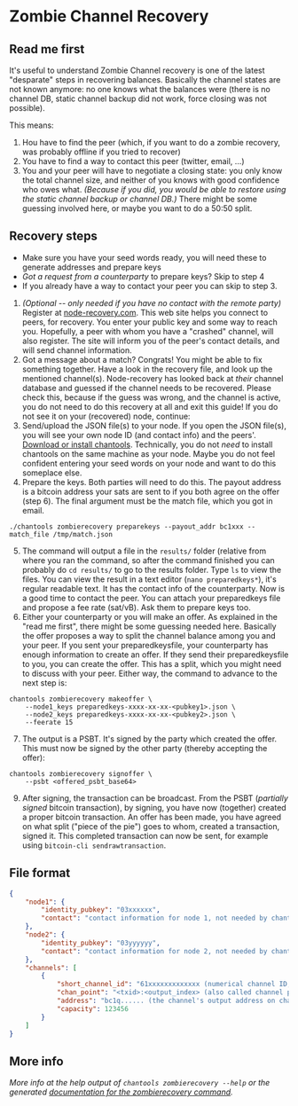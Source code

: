 # Zombie Channel Recovery


## Read me first
It's useful to understand Zombie Channel recovery is one of the latest "desparate" steps in recovering balances. Basically the channel states are not known anymore: no one knows what the balances were (there is no channel DB, static channel backup did not work, force closing was not possible).

This means:
1. Hou have to find the peer (which, if you want to do a zombie recovery, was probably offline if you tried to recover)
2. You have to find a way to contact this peer (twitter, email, ...)
3. You and your peer will have to negotiate a closing state: you only know the total channel size, and neither of you knows with good confidence who owes what. _(Because if you did, you would be able to restore using the static channel backup or channel DB.)_ There might be some guessing involved here, or maybe you want to do a 50:50 split.

## Recovery steps
* Make sure you have your seed words ready, you will need these to generate addresses and prepare keys
* *Got a request from a counterparty* to prepare keys? Skip to step 4
* If you already have a way to contact your peer you can skip to step 3.

1. _(Optional -- only needed if you have no contact with the remote party)_ Register at [node-recovery.com](https://node-recovery.com). This web site helps you connect to peers, for recovery. You enter your public key and some way to reach you. Hopefully, a peer with whom you have a "crashed" channel, will also register. The site will inform you of the peer's contact details, and will send channel information.
2. Got a message about a match? Congrats! You might be able to fix something together. Have a look in the recovery file, and look up the mentioned channel(s). Node-recovery has looked back at _their_ channel database and guessed if the channel needs to be recovered. Please check this, because if the guess was wrong, and the channel is active, you do not need to do this recovery at all and exit this guide! If you do not see it on your (recovered) node, continue:
3. Send/upload the JSON file(s) to your node. If you open the JSON file(s), you will see your own node ID (and contact info) and the peers'. [Download or install chantools](https://github.com/guggero/chantools#installation). Technically, you do not _need_ to install chantools on the same machine as your node. Maybe you do not feel confident entering your seed words on your node and want to do this someplace else.
4. Prepare the keys. Both parties will need to do this. The payout address is a bitcoin address your sats are sent to if you both agree on the offer (step 6). The final argument must be the match file, which you got in email.  
```
./chantools zombierecovery preparekeys --payout_addr bc1xxx --match_file /tmp/match.json
```
5. The command will output a file in the `results/` folder (relative from where you ran the command, so after the command finished you can probably do `cd results/` to go to the results folder. Type `ls` to view the files. You can view the result in a text editor (`nano preparedkeys*`), it's regular readable text. It has the contact info of the counterparty. Now is a good time to contact the peer. You can attach your preparedkeys file and propose a fee rate (sat/vB). Ask them to prepare keys too.
6. Either your counterparty or you will make an offer. As explained in the "read me first", there might be some guessing needed here. Basically the offer proposes a way to split the channel balance among you and your peer. If you sent your preparedkeysfile, your counterparty has enough information to create an offer. If they send their preparedkeysfile to you, you can create the offer. This has a split, which you might need to discuss with your peer. Either way, the command to advance to the next step is:
```
chantools zombierecovery makeoffer \
	--node1_keys preparedkeys-xxxx-xx-xx-<pubkey1>.json \
	--node2_keys preparedkeys-xxxx-xx-xx-<pubkey2>.json \
	--feerate 15
```
7. The output is a PSBT. It's signed by the party which created the offer. This must now be signed by the other party (thereby accepting the offer):
```
chantools zombierecovery signoffer \
	--psbt <offered_psbt_base64>
```
9. After signing, the transaction can be broadcast. From the PSBT (_partially signed_ bitcoin transaction), by signing, you have now (together) created a proper bitcoin transaction. An offer has been made, you have agreed on what split ("piece of the pie") goes to whom, created a transaction, signed it. This completed transaction can now be sent, for example using `bitcoin-cli sendrawtransaction`.

## File format
```json
{
    "node1": {
        "identity_pubkey": "03xxxxxx",
        "contact": "contact information for node 1, not needed by chantools itself"
    },
    "node2": {
        "identity_pubkey": "03yyyyyy",
        "contact": "contact information for node 2, not needed by chantools itself"
    },
    "channels": [
        {
            "short_channel_id": "61xxxxxxxxxxxxx (numerical channel ID, can be found on 1ml.com)",
            "chan_point": "<txid>:<output_index> (also called channel point on 1ml.com)",
            "address": "bc1q...... (the channel's output address on chain, find out by looking up the channel point on a block explorer)",
            "capacity": 123456
        }
    ]
}
```

## More info
_More info at the help output of `chantools zombierecovery --help` or the generated [documentation for the zombierecovery command](chantools_zombierecovery.md)._
